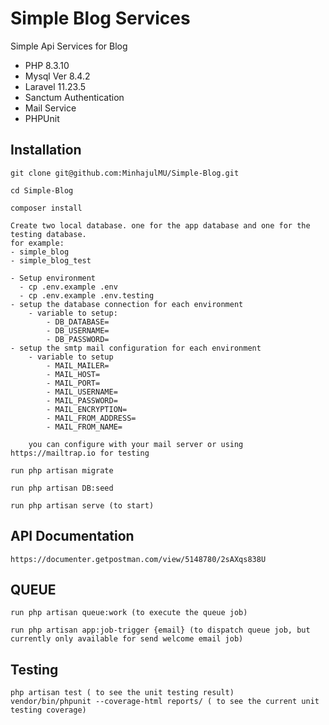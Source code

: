 # Simple Blog Services
Simple Api Services for Blog
- PHP 8.3.10
- Mysql  Ver 8.4.2
- Laravel 11.23.5
- Sanctum Authentication
- Mail Service
- PHPUnit

## Installation
```
git clone git@github.com:MinhajulMU/Simple-Blog.git
```
```
cd Simple-Blog
```
```
composer install
```
```
Create two local database. one for the app database and one for the testing database.
for example:
- simple_blog
- simple_blog_test
```
```
- Setup environment
  - cp .env.example .env
  - cp .env.example .env.testing
- setup the database connection for each environment
    - variable to setup:
        - DB_DATABASE=
        - DB_USERNAME=
        - DB_PASSWORD=
- setup the smtp mail configuration for each environment
    - variable to setup
        - MAIL_MAILER=
        - MAIL_HOST=
        - MAIL_PORT=
        - MAIL_USERNAME=
        - MAIL_PASSWORD=
        - MAIL_ENCRYPTION=
        - MAIL_FROM_ADDRESS=
        - MAIL_FROM_NAME=

    you can configure with your mail server or using  https://mailtrap.io for testing
```
```
run php artisan migrate
```
```
run php artisan DB:seed
```
```
run php artisan serve (to start)
```

## API Documentation
```
https://documenter.getpostman.com/view/5148780/2sAXqs838U
```

## QUEUE
```
run php artisan queue:work (to execute the queue job)
```
```
run php artisan app:job-trigger {email} (to dispatch queue job, but currently only available for send welcome email job)
```

## Testing
```
php artisan test ( to see the unit testing result)
vendor/bin/phpunit --coverage-html reports/ ( to see the current unit testing coverage)
```

